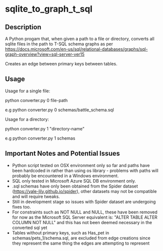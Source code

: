 # sqlite_to_graph_t_sql

## Description

A Python progam that, when given a path to a file or directory, converts all sqlite files in the path to T-SQL schema graphs as per https://docs.microsoft.com/en-us/sql/relational-databases/graphs/sql-graph-overview?view=sql-server-ver15

Creates an edge between primary keys between tables.

## Usage

Usage for a single file:

python converter.py 0 file-path

e.g python converter.py 0 schemas/battle_schema.sql

Usage for a directory:

python converter.py 1 "directory-name"

e.g python converter.py 1 schemas

## Important Notes and Potential Issues

- Python script tested on OSX environment only so far and paths have been hardcoded in rather than using os library - problems with paths will probably be encountered in a Windows environment. 
- SQL only tested in Microsoft Azure SQL DB environment only.
- .sql schemas have only been obtained from the Spider dataset (https://yale-lily.github.io/spider), other datasets may not be compatible and will require tweaks. 
- Still in development stage so issues with Spider dataset are undergoing fixes too. 
- For constraints such as NOT NULL and NULL, these have been removed for now as the Microsoft SQL Server equivalent is: "ALTER TABLE ALTER COLUMN NOT NULL" and this has not been deemed necessary in the converted sql yet
- Tables without primary keys, such as Has_pet in schemas/pets_1/schema.sql, are excluded from edge creations since they represent the same thing the edges are attempting to represent